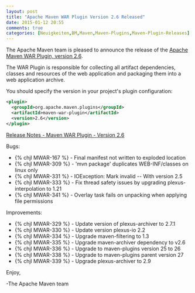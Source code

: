 ```yaml
---
layout: post
title: "Apache Maven WAR Plugin Version 2.6 Released"
date: 2015-01-12 20:55
comments: true
categories: [Neuigkeiten,BM,Maven,Maven-Plugins,Maven-Plugin-Releases]
---
```

The Apache Maven team is pleased to announce the release of the 
[Apache Maven WAR Plugin, version 2.6](http://maven.apache.org/plugins/maven-war-plugin/).

The WAR Plugin is responsible for collecting all artifact dependencies, classes
and resources of the web application and packaging them into a web application
archive.

You should specify the version in your project's plugin configuration:

``` xml
<plugin>
  <groupId>org.apache.maven.plugins</groupId>
  <artifactId>maven-war-plugin</artifactId>
  <version>2.6</version>
</plugin>
```

[Release Notes - Maven WAR Plugin - Version 2.6](http://jira.codehaus.org/secure/ReleaseNote.jspa?projectId=11132&version=20436)

Bugs:

 * {% chjl MWAR-167 %} - Final manifest not written to exploded location
 * {% chjl MWAR-309 %} - 'mvn package' duplicates WEB-INF/classes on linux only
 * {% chjl MWAR-331 %} - IOException: Mark invalid -- With version 2.5
 * {% chjl MWAR-333 %} - Fix thread safety issues by upgrading plexus-interpolation to 1.21
 * {% chjl MWAR-341 %} - Overlay task fails on unpacking when applying file permissions

Improvements:

 * {% chjl MWAR-329 %} - Update version of plexus-archiver to 2.7.1
 * {% chjl MWAR-330 %} - Update version plexus-io 2.2
 * {% chjl MWAR-334 %} - Upgrade maven-filtering to 1.3
 * {% chjl MWAR-335 %} - Upgrade maven-archiver dependency to v2.6
 * {% chjl MWAR-336 %} - Upgrade to maven-plugins version 25 to 26
 * {% chjl MWAR-338 %} - Upgrade to maven-plugins parent version 27
 * {% chjl MWAR-339 %} - Upgrade plexus-archiver to 2.9

Enjoy,

-The Apache Maven team


